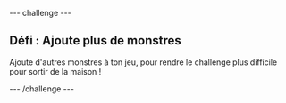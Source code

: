 --- challenge ---
## Défi : Ajoute plus de monstres 

Ajoute d'autres monstres à ton jeu, pour rendre le challenge plus difficile pour sortir de la maison !




--- /challenge ---